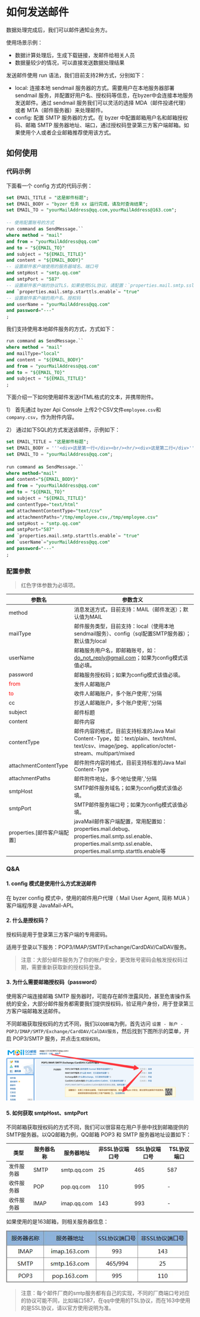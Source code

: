 # 如何发送邮件

数据处理完成后，我们可以邮件通知业务方。  



使用场景示例：

- 数据计算处理后，生成下载链接，发邮件给相关人员
- 数据量较少的情况，可以直接发送数据处理结果



发送邮件使用 run 语法，我们目前支持2种方式，分别如下：

- local: 连接本地 sendmail 服务器的方式。需要用户在本地服务器部署 sendmail 服务，并配置好用户名、授权码等信息，在byzer中会连接本地服务发送邮件。通过 sendmail 服务我们可以灵活的选择 MDA（邮件投递代理）或者 MTA（邮件服务器）来处理邮件。                           
- config: 配置 SMTP 服务器的方式。在 byzer 中配置邮箱用户名和邮箱授权码、邮箱 SMTP 服务器地址、端口，通过授权码登录第三方客户端邮箱。如果使用个人或者企业邮箱推荐使用该方式。



## 如何使用

### 代码示例

下面看一个 config 方式的代码示例：

```sql
set EMAIL_TITLE = "这是邮件标题";
set EMAIL_BODY = "byzer 任务 xx 运行完成，请及时查询结果";
set EMAIL_TO = "yourMailAddress@qq.com,yourMailAddress@163.com";

-- 使用配置账号的方式
run command as SendMessage.``
where method = "mail"
and from = "yourMailAddress@qq.com"
and to = "${EMAIL_TO}"
and subject = "${EMAIL_TITLE}"
and content = "${EMAIL_BODY}"
-- 设置邮件客户端使用的服务器域名、端口号
and smtpHost = "smtp.qq.com"
and smtpPort = "587"
-- 设置邮件客户端的协议TLS，如果使用SSL协议，请配置：`properties.mail.smtp.ssl.enable`= "true"
and `properties.mail.smtp.starttls.enable`= "true"
-- 设置邮件客户端的用户名、授权码
and userName = "yourMailAddress@qq.com"
and password="---"
;
```

我们支持使用本地邮件服务的方式，方式如下：

```sql
run command as SendMessage.``
where method = "mail"
and mailType="local"
and content = "${EMAIL_BODY}"
and from = "yourMailAddress@qq.com"
and to = "${EMAIL_TO}"
and subject = "${EMAIL_TITLE}"
;
```

下面介绍一下如何使用邮件发送HTML格式的文本，并携带附件。

1） 首先通过 byzer Api Console 上传2个CSV文件`employee.csv`和`company.csv`，作为附件内容。

2） 通过如下SQL的方式发送该邮件，示例如下：

```sql
set EMAIL_TITLE = "这是邮件标题";
set EMAIL_BODY = '''<div>这是第一行</div><br/><hr/><div>这是第二行</div>''';
set EMAIL_TO = "yourMailAddress@qq.com";

run command as SendMessage.``
where method="mail"
and content="${EMAIL_BODY}"
and from = "yourMailAddress@qq.com"
and to = "${EMAIL_TO}"
and subject = "${EMAIL_TITLE}"
and contentType="text/html"
and attachmentContentType="text/csv"
and attachmentPaths="/tmp/employee.csv,/tmp/employee.csv"
and smtpHost = "smtp.qq.com"
and smtpPort="587"
and `properties.mail.smtp.starttls.enable`= "true"
and `userName`="yourMailAddress@qq.com"
and password="---"
;
```

### 配置参数

> 红色字体参数为必填项。

| 参数名  |  参数含义 |
|---|---|
| method | 消息发送方式，目前支持：MAIL（邮件发送）；默认值为MAIL |
| mailType | 邮件服务类型，目前支持：local（使用本地sendmail服务）、config（sql配置SMTP服务器）；默认值为local |
| userName | 邮箱服务用户名，即邮箱账号，如：do_not_reply@gmail.com；如果为config模式该值必填。 |
| password | 邮箱服务授权码；如果为config模式该值必填。 |
| <font color='red'> from </font> | 发件人邮箱账户 |
| <font color='red'> to </font> | 收件人邮箱账户，多个账户使用','分隔 |
| cc | 抄送人邮箱账户，多个账户使用','分隔 |
| subject | 邮件标题 |
| content | 邮件内容 |
| contentType | 邮件内容的格式，目前支持标准的Java Mail Content-Type，如：text/plain、text/html、text/csv、image/jpeg、application/octet-stream、multipart/mixed |
| attachmentContentType | 邮件附件内容的格式，目前支持标准的Java Mail Content-Type |
| attachmentPaths | 邮件附件地址，多个地址使用','分隔 |
| smtpHost | SMTP邮件服务域名；如果为config模式该值必填。 |
| smtpPort | SMTP邮件服务端口号；如果为config模式该值必填。 |
| properties.[邮件客户端配置] | javaMail邮件客户端配置，常用配置如：properties.mail.debug、properties.mail.smtp.ssl.enable、properties.mail.smtp.ssl.enable、properties.mail.smtp.starttls.enable等 |


### Q&A

#### 1. config 模式是使用什么方式发送邮件

在 byzer config 模式中，使用的邮件用户代理（ Mail User Agent, 简称 MUA ）客户端程序是 JavaMail-API。

#### 2. 什么是授权码？

授权码是用于登录第三方客户端的专用密码。

适用于登录以下服务：POP3/IMAP/SMTP/Exchange/CardDAV/CalDAV服务。

> 注意：大部分邮件服务为了你的帐户安全，更改账号密码会触发授权码过期，需要重新获取新的授权码登录。

#### 3. 为什么需要邮箱授权码（password）

使用客户端连接邮箱 SMTP 服务器时，可能存在邮件泄露风险，甚至危害操作系统的安全，大部分邮件服务都需要我们提供授权码，验证用户身份，用于登录第三方客户端邮箱发送邮件。

不同邮箱获取授权码的方式不同，我们以`QQ邮箱`为例，首先访问 `设置 - 账户 - POP3/IMAP/SMTP/Exchange/CardDAV/CalDAV服务`，然后找到下图所示的菜单，开启 POP3/SMTP 服务，并点击`生成授权码`。

![qq_mail_indentify_code.png](./images/qq_mail_indentify_code.png)

#### 5. 如何获取 smtpHost、smtpPort

不同邮箱获取授权码的方式不同，我们可以很容易在用户手册中找到邮箱提供的SMTP服务器。以QQ邮箱为例，QQ邮箱 POP3 和 SMTP 服务器地址设置如下：

| 类型       | 服务器名称 | 服务器地址  | 非SSL协议端口号 | SSL协议端口号 | TSL协议端口 |
| ---------- | ---------- | ----------- | --------------- | ------------- | ----------- |
| 发件服务器 | SMTP       | smtp.qq.com | 25              | 465       | 587         |
| 收件服务器 | POP        | pop.qq.com  | 110             | 995           | -           |
| 收件服务器 | IMAP       | imap.qq.com | 143             | 993           | -           |

如果使用的是163邮箱，则相关服务器信息：

![163_mail_indentify_code.png](./images/163_mail_indentify_code.png)

> 注意：每个邮件厂商的smtp服务都有自己的实现，不同的厂商端口号对应的协议可能不同，比如端口587，在qq中使用的TSL协议，而在163中使用的是SSL协议，请以官方使用说明为准。